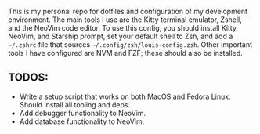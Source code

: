 This is my personal repo for dotfiles and configuration of my development environment. The main tools I use are the Kitty terminal emulator, Zshell, and the NeoVim code editor. To use this config, you should install Kitty, NeoVim, and Starship prompt, set your default shell to Zsh, and add a `~/.zshrc` file that sources `~/.config/zsh/louis-config.zsh`. Other important tools I have configured are NVM and FZF; these should also be installed.

## TODOS:
- Write a setup script that works on both MacOS and Fedora Linux. Should install all tooling and deps.
- Add debugger functionality to NeoVim.
- Add database functionality to NeoVim.
